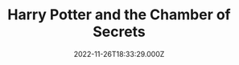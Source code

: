 ---
title: "Harry Potter and the Chamber of Secrets"
year: 2002
date: 2022-11-26T18:33:29.000Z
permalink: /almanac/movies/2022-11-26-harry-potter-and-the-chamber-of-secrets/index.html
link: https://letterboxd.com/rknightuk/film/harry-potter-and-the-chamber-of-secrets/8/
rating: 3
tmdbid: 672
---